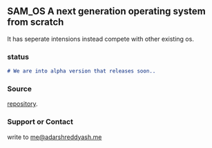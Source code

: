 ## SAM_OS A next generation operating system from scratch

It has seperate intensions instead compete with other existing os.

### status

```markdown
# We are into alpha version that releases soon.. 
```

### Source

[repository](https://github.com/Adarshreddyash/SAM_OS).

### Support or Contact

write to me@adarshreddyash.me

